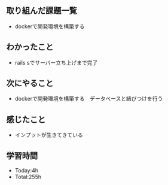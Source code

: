 ## 取り組んだ課題一覧
- dockerで開発環境を構築する
  
## わかったこと
- rails sでサーバー立ち上げまで完了
  
## 次にやること
- dockerで開発環境を構築する　データベースと結びつけを行う

## 感じたこと
- インプットが生きてきている
  
## 学習時間
- Today:4h
- Total:255h

